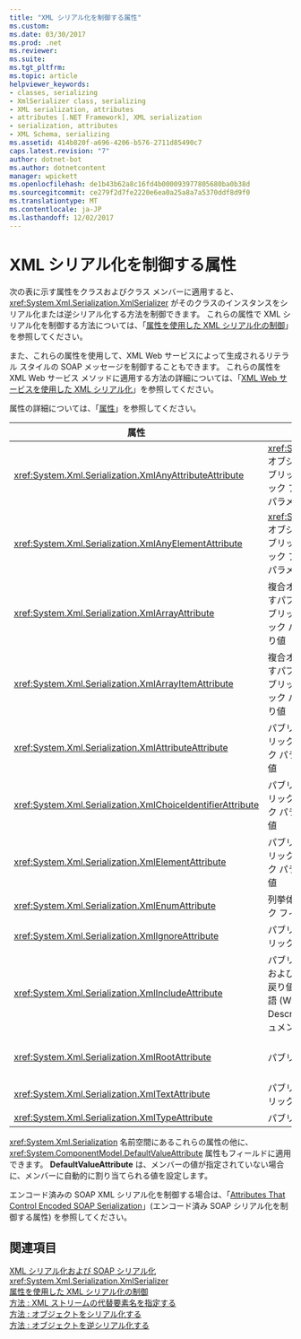 ```yaml
---
title: "XML シリアル化を制御する属性"
ms.custom: 
ms.date: 03/30/2017
ms.prod: .net
ms.reviewer: 
ms.suite: 
ms.tgt_pltfrm: 
ms.topic: article
helpviewer_keywords:
- classes, serializing
- XmlSerializer class, serializing
- XML serialization, attributes
- attributes [.NET Framework], XML serialization
- serialization, attributes
- XML Schema, serializing
ms.assetid: 414b820f-a696-4206-b576-2711d85490c7
caps.latest.revision: "7"
author: dotnet-bot
ms.author: dotnetcontent
manager: wpickett
ms.openlocfilehash: de1b43b62a8c16fd4b000093977805680ba0b38d
ms.sourcegitcommit: ce279f2d7fe2220e6ea0a25a8a7a5370ddf8d9f0
ms.translationtype: MT
ms.contentlocale: ja-JP
ms.lasthandoff: 12/02/2017
---
```

# <a name="attributes-that-control-xml-serialization"></a>XML シリアル化を制御する属性
次の表に示す属性をクラスおよびクラス メンバーに適用すると、<xref:System.Xml.Serialization.XmlSerializer> がそのクラスのインスタンスをシリアル化または逆シリアル化する方法を制御できます。 これらの属性で XML シリアル化を制御する方法については、「[属性を使用した XML シリアル化の制御](../../../docs/standard/serialization/controlling-xml-serialization-using-attributes.md)」を参照してください。  
  
 また、これらの属性を使用して、XML Web サービスによって生成されるリテラル スタイルの SOAP メッセージを制御することもできます。 これらの属性を XML Web サービス メソッドに適用する方法の詳細については、「[XML Web サービスを使用した XML シリアル化](../../../docs/standard/serialization/xml-serialization-with-xml-web-services.md)」を参照してください。  
  
 属性の詳細については、「[属性](../../../docs/standard/attributes/index.md)」を参照してください。  
  
|属性|対象|指定内容|  
|---------------|----------------|---------------|  
|<xref:System.Xml.Serialization.XmlAnyAttributeAttribute>|<xref:System.Xml.XmlAttribute> オブジェクトの配列を返すパブリック フィールド、パブリック プロパティ、パブリック パラメーター、または戻り値|逆シリアル化時に、スキーマで未定義のすべての XML 属性を表す <xref:System.Xml.XmlAttribute> オブジェクトを配列に挿入します。|  
|<xref:System.Xml.Serialization.XmlAnyElementAttribute>|<xref:System.Xml.XmlElement> オブジェクトの配列を返すパブリック フィールド、パブリック プロパティ、パブリック パラメーター、または戻り値|逆シリアル化時に、スキーマで未定義のすべての XML 要素を表す <xref:System.Xml.XmlElement> オブジェクトを配列に挿入します。|  
|<xref:System.Xml.Serialization.XmlArrayAttribute>|複合オブジェクトの配列を返すパブリック フィールド、パブリック プロパティ、パブリック パラメーター、または戻り値|配列のメンバーを XML 配列のメンバーとして生成します。|  
|<xref:System.Xml.Serialization.XmlArrayItemAttribute>|複合オブジェクトの配列を返すパブリック フィールド、パブリック プロパティ、パブリック パラメーター、または戻り値|配列に挿入できる派生型を指定します。 通常、<xref:System.Xml.Serialization.XmlArrayAttribute> と共に適用されます。|  
|<xref:System.Xml.Serialization.XmlAttributeAttribute>|パブリック フィールド、パブリック プロパティ、パブリック パラメーター、または戻り値|メンバーを XML 属性としてシリアル化します。|  
|<xref:System.Xml.Serialization.XmlChoiceIdentifierAttribute>|パブリック フィールド、パブリック プロパティ、パブリック パラメーター、または戻り値|列挙体を使用して、メンバーを明確に区別できるようにします。|  
|<xref:System.Xml.Serialization.XmlElementAttribute>|パブリック フィールド、パブリック プロパティ、パブリック パラメーター、または戻り値|フィールドまたはプロパティを XML 要素としてシリアル化します。|  
|<xref:System.Xml.Serialization.XmlEnumAttribute>|列挙体識別子であるパブリック フィールド|列挙体のメンバーの要素名を指定します。|  
|<xref:System.Xml.Serialization.XmlIgnoreAttribute>|パブリック プロパティとパブリック フィールド|クラスのシリアル化時に、そのクラスに含まれているプロパティまたはフィールドを無視します。|  
|<xref:System.Xml.Serialization.XmlIncludeAttribute>|パブリック派生クラス宣言、およびパブリック メソッドの戻り値 (Web サービス記述言語 (WSDL: Web Service Description Language) ドキュメント用)|シリアル化されたときにクラスが認識されるように、スキーマの生成時にそのクラスを対象に含めます。|  
|<xref:System.Xml.Serialization.XmlRootAttribute>|パブリック クラス宣言|属性ターゲットを XML ルート要素として XML シリアル化する方法を制御します。 この属性を使用して、さらに名前空間と要素名を指定できます。|  
|<xref:System.Xml.Serialization.XmlTextAttribute>|パブリック プロパティとパブリック フィールド|プロパティまたはフィールドを XML テキストとしてシリアル化します。|  
|<xref:System.Xml.Serialization.XmlTypeAttribute>|パブリック クラス宣言|XML 型の名前および名前空間を指定します。|  
  
 <xref:System.Xml.Serialization> 名前空間にあるこれらの属性の他に、<xref:System.ComponentModel.DefaultValueAttribute> 属性もフィールドに適用できます。 **DefaultValueAttribute** は、メンバーの値が指定されていない場合に、メンバーに自動的に割り当てられる値を設定します。  
  
 エンコード済みの SOAP XML シリアル化を制御する場合は、「[Attributes That Control Encoded SOAP Serialization](../../../docs/standard/serialization/attributes-that-control-encoded-soap-serialization.md)」(エンコード済み SOAP シリアル化を制御する属性) を参照してください。  
  
## <a name="see-also"></a>関連項目  
 [XML シリアル化および SOAP シリアル化](../../../docs/standard/serialization/xml-and-soap-serialization.md)  
 <xref:System.Xml.Serialization.XmlSerializer>  
 [属性を使用した XML シリアル化の制御](../../../docs/standard/serialization/controlling-xml-serialization-using-attributes.md)  
 [方法 : XML ストリームの代替要素名を指定する](../../../docs/standard/serialization/how-to-specify-an-alternate-element-name-for-an-xml-stream.md)  
 [方法 : オブジェクトをシリアル化する](../../../docs/standard/serialization/how-to-serialize-an-object.md)  
 [方法 : オブジェクトを逆シリアル化する](../../../docs/standard/serialization/how-to-deserialize-an-object.md)
